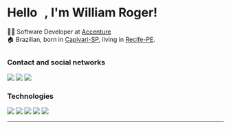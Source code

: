 # Hello <img src="https://raw.githubusercontent.com/MartinHeinz/MartinHeinz/master/wave.gif" width="10px">, I'm William Roger!

👨‍💻 Software Developer at [Accenture](https://www.accenture.com/br-pt) </br>
🏠 Brazilian, born in [Capivari-SP](https://pt.wikipedia.org/wiki/Capivari), living in [Recife-PE](https://pt.wikipedia.org/wiki/Recife).

##

### Contact and social networks
[<img src="https://img.shields.io/badge/Gmail-D14836?&style=flat&logo=Gmail&logoColor=white&link=williamroger.frontend@gmail.com" />](mailto:williamroger.frontend@gmail.com)
[<img src="https://img.shields.io/badge/LinkedIn-0077B5?style=flat&logo=linkedin&logoColor=white" />](https://linkedin.com/in/williamrogerdev)
[<img src="https://img.shields.io/badge/Twitter-1DA1F2?style=flat&logo=twitter&logoColor=white" />](https://twitter.com/WilliamRogerDev)

### Technologies
[<img src="https://img.shields.io/badge/JavaScript-F7DF1E?style=flat&logo=javascript&logoColor=black" />](https://developer.mozilla.org/pt-BR/docs/Web/JavaScript)
[<img src="https://img.shields.io/badge/TypeScript-007ACC?style=flat&logo=typescript&logoColor=white" />](https://www.typescriptlang.org/)
[<img src="https://img.shields.io/badge/React-20232A?style=flat&logo=react&logoColor=61DAFB" />](https://pt-br.reactjs.org/)
[<img src="https://img.shields.io/badge/React_Native-20232A?style=flat&logo=react&logoColor=61DAFB" />](https://reactnative.dev/)
[<img src="https://img.shields.io/badge/Node.js-43853D?style=flat&logo=node.js&logoColor=white" />](https://nodejs.org/en/)

***
<!--
**williamroger/williamroger** is a ✨ _special_ ✨ repository because its `README.md` (this file) appears on your GitHub profile.

Here are some ideas to get you started:

- 🔭 I’m currently working on ...
- 🌱 I’m currently learning ...
- 👯 I’m looking to collaborate on ...
- 🤔 I’m looking for help with ...
- 💬 Ask me about ...
- 📫 How to reach me: ...
- 😄 Pronouns: ...
- ⚡ Fun fact: ...
-->
